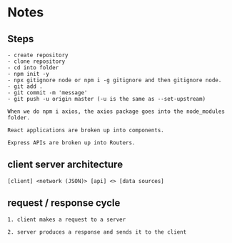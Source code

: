 # Notes

## Steps

    - create repository
    - clone repository
    - cd into folder
    - npm init -y
    - npx gitignore node or npm i -g gitignore and then gitignore node.
    - git add .
    - git commit -m 'message'
    - git push -u origin master (-u is the same as --set-upstream)

    When we do npm i axios, the axios package goes into the node_modules folder.

    React applications are broken up into components.

    Express APIs are broken up into Routers.

## client server architecture

    [client] <network (JSON)> [api] <> [data sources]

## request / response cycle

    1. client makes a request to a server

    2. server produces a response and sends it to the client
